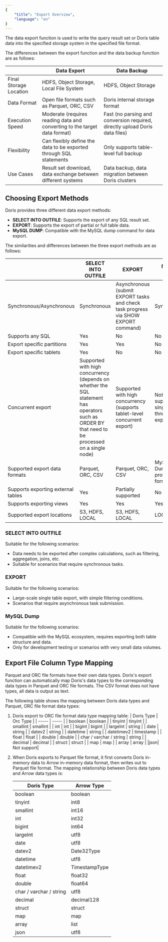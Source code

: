 ```yaml
---
{
    "title": "Export Overview",
    "language": "en"
}
---
```


<!-- 
Licensed to the Apache Software Foundation (ASF) under one
or more contributor license agreements.  See the NOTICE file
distributed with this work for additional information
regarding copyright ownership.  The ASF licenses this file
to you under the Apache License, Version 2.0 (the
"License"); you may not use this file except in compliance
with the License.  You may obtain a copy of the License at

  http://www.apache.org/licenses/LICENSE-2.0

Unless required by applicable law or agreed to in writing,
software distributed under the License is distributed on an
"AS IS" BASIS, WITHOUT WARRANTIES OR CONDITIONS OF ANY
KIND, either express or implied.  See the License for the
specific language governing permissions and limitations
under the License.
-->

The data export function is used to write the query result set or Doris table data into the specified storage system in the specified file format.

The differences between the export function and the data backup function are as follows:

| |Data Export|Data Backup|
| ----- | ----- | ----- |
|Final Storage Location|HDFS, Object Storage, Local File System|HDFS, Object Storage|
|Data Format|Open file formats such as Parquet, ORC, CSV|Doris internal storage format|
|Execution Speed|Moderate (requires reading data and converting to the target data format)|Fast (no parsing and conversion required, directly upload Doris data files)|
|Flexibility|Can flexibly define the data to be exported through SQL statements|Only supports table-level full backup|
|Use Cases|Result set download, data exchange between different systems|Data backup, data migration between Doris clusters|

## Choosing Export Methods

Doris provides three different data export methods:

* **SELECT INTO OUTFILE**: Supports the export of any SQL result set.
* **EXPORT**: Supports the export of partial or full table data.
* **MySQL DUMP**: Compatible with the MySQL dump command for data export.

The similarities and differences between the three export methods are as follows:

| |SELECT INTO OUTFILE|EXPORT|MySQL DUMP|
| ----- | ----- | ----- | ----- |
|Synchronous/Asynchronous|Synchronous|Asynchronous (submit EXPORT tasks and check task progress via SHOW EXPORT command)|Synchronous|
|Supports any SQL|Yes|No|No|
|Export specific partitions|Yes|Yes|No|
|Export specific tablets|Yes|No|No|
|Concurrent export|Supported with high concurrency (depends on whether the SQL statement has operators such as ORDER BY that need to be processed on a single node)|Supported with high concurrency (supports tablet-level concurrent export)|Not supported, single-threaded export only|
|Supported export data formats|Parquet, ORC, CSV|Parquet, ORC, CSV|MySQL Dump proprietary format|
|Supports exporting external tables|Yes|Partially supported|No|
|Supports exporting views|Yes|Yes|Yes|
|Supported export locations|S3, HDFS, LOCAL|S3, HDFS, LOCAL|LOCAL|

### SELECT INTO OUTFILE

Suitable for the following scenarios:

* Data needs to be exported after complex calculations, such as filtering, aggregation, joins, etc.
* Suitable for scenarios that require synchronous tasks.

### EXPORT

Suitable for the following scenarios:

* Large-scale single table export, with simple filtering conditions.
* Scenarios that require asynchronous task submission.

### MySQL Dump

Suitable for the following scenarios:

* Compatible with the MySQL ecosystem, requires exporting both table structure and data.
* Only for development testing or scenarios with very small data volumes.

## Export File Column Type Mapping

Parquet and ORC file formats have their own data types. Doris's export function can automatically map Doris's data types to the corresponding data types in Parquet and ORC file formats. The CSV format does not have types, all data is output as text.

The following table shows the mapping between Doris data types and Parquet, ORC file format data types:

1. Doris export to ORC file format data type mapping table:
    | Doris Type | Orc Type |
    | ----- | ----- |
    | boolean | boolean |
    | tinyint | tinyint |
    | smallint | smallint |
    | int | int |
    | bigint | bigint |
    | largeInt | string |
    | date | string |
    | datev2 | string |
    | datetime | string |
    | datetimev2 | timestamp |
    | float | float |
    | double | double |
    | char / varchar / string | string |
    | decimal | decimal |
    | struct | struct |
    | map | map |
    | array | array |
    |json| Not support|

2. When Doris exports to Parquet file format, it first converts Doris in-memory data to Arrow in-memory data format, then writes out to Parquet file format. The mapping relationship between Doris data types and Arrow data types is:

    | Doris Type | Arrow Type |
    | ----- | ----- |
    | boolean | boolean |
    | tinyint | int8 |
    | smallint | int16 |
    | int | int32 |
    | bigint | int64 |
    | largeInt | utf8 |
    | date | utf8 |
    | datev2 | Date32Type |
    | datetime | utf8 |
    | datetimev2 | TimestampType |
    | float | float32 |
    | double | float64 |
    | char / varchar / string | utf8 |
    | decimal | decimal128 |
    | struct | struct |
    | map | map |
    | array | list |
    |json| utf8 |
